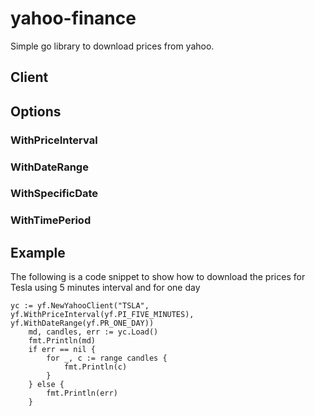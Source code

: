 # yahoo-finance


Simple go library to download prices from yahoo.


## Client

## Options

### WithPriceInterval



### WithDateRange

### WithSpecificDate

### WithTimePeriod

## Example

The following is a code snippet to show how to download the prices for Tesla using 5 minutes interval
and for one day

```
yc := yf.NewYahooClient("TSLA", yf.WithPriceInterval(yf.PI_FIVE_MINUTES), yf.WithDateRange(yf.PR_ONE_DAY))
	md, candles, err := yc.Load()
	fmt.Println(md)
	if err == nil {
		for _, c := range candles {
			fmt.Println(c)
		}
	} else {
		fmt.Println(err)
	}
```
